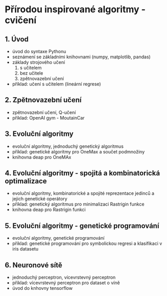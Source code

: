 # Přírodou inspirované algoritmy - cvičení

## 1. Úvod
- úvod do syntaxe Pythonu
- seznámení se základními knihovnami (numpy, matplotlib, pandas)
- základy strojového učení 
  1. s učitelem 
  2. bez učitele
  3. zpětnovazební učení
- příklad: učení s učitelem (lineární regrese)

## 2. Zpětnovazební učení
- zpětnovazební učení, Q-učení
- příklad: OpenAI gym - MoutainCar

## 3. Evoluční algoritmy
- evoluční algoritmy, jednoduchý genetický algoritmus
- příklad: genetické algoritmy pro OneMax a součet podmnožiny
- knihovna deap pro OneMAx

## 4. Evoluční algoritmy - spojitá a kombinatorická optimalizace
- evoluční algoritmy, kombinatorické a spojité reprezentace jedinců a jejich genetické operátory
- příklad: genetický algoritmus pro minimalizaci Rastrigin funkce
- knihovna deap pro Rastrigin funkci

## 5. Evoluční algoritmy - genetické programování
- evoluční algoritmy, genetické programování
- příklad: genetické programování pro symbolickou regresi a klasifikaci v iris datasetu

## 6. Neuronové sítě
- jednoduchý perceptron, vícevrstevný perceptron
- příklad: vícevrstevný perceptron pro dataset o víně
- úvod do knhovny tensorflow
